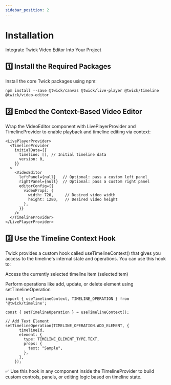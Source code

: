 ```yaml
---
sidebar_position: 2
---
```


# Installation 

Integrate Twick Video Editor Into Your Project

## 1️⃣ Install the Required Packages
Install the core Twick packages using npm:

```
npm install --save @twick/canvas @twick/live-player @twick/timeline  @twick/video-editor
```

## 2️⃣ Embed the Context-Based Video Editor
Wrap the VideoEditor component with LivePlayerProvider and TimelineProvider to enable playback and timeline editing via context:

```
<LivePlayerProvider>
  <TimelineProvider
    initialData={{
      timeline: [], // Initial timeline data
      version: 0,
    }}
  >
    <VideoEditor
      leftPanel={null}   // Optional: pass a custom left panel
      rightPanel={null}  // Optional: pass a custom right panel
      editorConfig={{
        videoProps: {
          width: 720,     // Desired video width
          height: 1280,   // Desired video height
        },
      }}
    />
  </TimelineProvider>
</LivePlayerProvider>
```
## 3️⃣ Use the Timeline Context Hook
Twick provides a custom hook called useTimelineContext() that gives you access to the timeline's internal state and operations. You can use this hook to:

Access the currently selected timeline item (selectedItem)

Perform operations like add, update, or delete element using setTimelineOperation

```
import { useTimelineContext, TIMELINE_OPERATION } from '@twick/timeline';

const { setTimelineOperation } = useTimelineContext();

// Add Text Element
setTimelineOperation(TIMELINE_OPERATION.ADD_ELEMENT, {
      timelineId,
      element: {
        type: TIMELINE_ELEMENT_TYPE.TEXT,
        props: {
          text: "Sample",
        },
      },
    });
```

✅ Use this hook in any component inside the TimelineProvider to build custom controls, panels, or editing logic based on timeline state.

